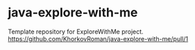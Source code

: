 # java-explore-with-me
Template repository for ExploreWithMe project.
https://github.com/KhorkovRoman/java-explore-with-me/pull/1